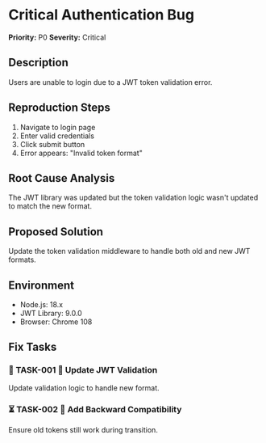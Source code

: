 # Critical Authentication Bug

**Priority:** P0
**Severity:** Critical

## Description

Users are unable to login due to a JWT token validation error.

## Reproduction Steps

1. Navigate to login page
2. Enter valid credentials
3. Click submit button
4. Error appears: "Invalid token format"

## Root Cause Analysis

The JWT library was updated but the token validation logic wasn't updated to match the new format.

## Proposed Solution

Update the token validation middleware to handle both old and new JWT formats.

## Environment

- Node.js: 18.x
- JWT Library: 9.0.0
- Browser: Chrome 108

## Fix Tasks

### **🔴 TASK-001** 🤖 **Update JWT Validation**

Update validation logic to handle new format.

### **⏳ TASK-002** 🤖 **Add Backward Compatibility**

Ensure old tokens still work during transition.
